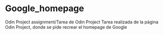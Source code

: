 # Google_homepage
Odin Project assignment/Tarea de Odin Project
Tarea realizada de la pàgina Odin Project, donde se pide recrear el homepage de Google
